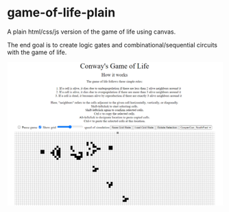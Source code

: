 # game-of-life-plain
A plain html/css/js version of the game of life using canvas.

The end goal is to create logic gates and combinational/sequential circuits with the game of life.

![screenshot](game.PNG)
